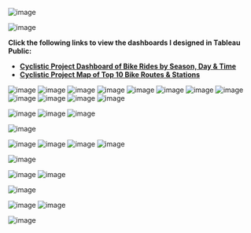 ![image](https://user-images.githubusercontent.com/110440545/185351124-a89a0cde-1958-46dd-90aa-32007ee929a3.png)

![image](https://user-images.githubusercontent.com/110440545/185743800-bc432233-8c96-4b9c-ba3c-3e2d3f0479cc.png)

 **Click the following links to view the dashboards I designed in Tableau Public:**
* **[Cyclistic Project Dashboard of Bike Rides by Season, Day & Time](https://public.tableau.com/views/CyclisticProjectDashboardofBikeRidesbySeasonDayTime/DashboardRidesbyMonthDayTime?:language=en-US&:display_count=n&:origin=viz_share_link)**
* **[Cyclistic Project Map of Top 10 Bike Routes & Stations](https://public.tableau.com/views/CyclisticProjectMapofTop10BikeRoutesStations/DashboardMap?:language=en-US&:display_count=n&:origin=viz_share_link)**

![image](https://user-images.githubusercontent.com/110440545/185743670-7afd9b5f-644e-443f-8681-581eb5312b9c.png)
![image](https://user-images.githubusercontent.com/110440545/185744102-7414c285-fe04-489f-848e-24d38c781f4f.png)
![image](https://user-images.githubusercontent.com/110440545/185745239-f1fb739f-4202-4694-bfdc-1cc221624899.png)
![image](https://user-images.githubusercontent.com/110440545/185745379-53434532-36f3-4387-a1d4-42ee05fefa8d.png)
![image](https://user-images.githubusercontent.com/110440545/185745832-faec0e4d-2282-4c5e-ae5e-cb93da8f7445.png)
![image](https://user-images.githubusercontent.com/110440545/185745882-5413d16b-7a1c-4281-bb02-d24e2cd5a800.png)
![image](https://user-images.githubusercontent.com/110440545/185745919-5aa017cf-b90f-4d69-8628-e62d6e32b987.png)
![image](https://user-images.githubusercontent.com/110440545/185745944-4a77cc02-ab6e-410f-ab92-9ba18341fd13.png)
![image](https://user-images.githubusercontent.com/110440545/185746047-3cc11cae-643d-45d5-8b0d-81cf3eb8b80d.png)
![image](https://user-images.githubusercontent.com/110440545/185746069-e1946663-72c0-41b0-8bbb-60f3bdc967a2.png)
![image](https://user-images.githubusercontent.com/110440545/185746151-69fd9eb1-6d02-4e6f-adfe-0596eb0ef1bc.png)
![image](https://user-images.githubusercontent.com/110440545/185746187-0bc6ae3b-8043-431d-939d-7ed6ec866565.png)

![image](https://user-images.githubusercontent.com/110440545/185746234-569c2165-41e5-433b-b8e1-11fa96d5ac7a.png)
![image](https://user-images.githubusercontent.com/110440545/185746297-5ee1e637-eaec-4f23-8564-c630785cb4ad.png)
![image](https://user-images.githubusercontent.com/110440545/185746332-ca8071ba-add9-4aa7-a3f1-b3cddccd3e01.png)

![image](https://user-images.githubusercontent.com/110440545/185746390-3a1a21f2-0211-44d1-befa-ba17d703a125.png)

![image](https://user-images.githubusercontent.com/110440545/185751471-c3f65512-78ec-471a-81e2-028d25b1d91b.png)
![image](https://user-images.githubusercontent.com/110440545/185751756-be987f46-af6a-40c1-af15-f0afde683f2b.png)
![image](https://user-images.githubusercontent.com/110440545/185751839-77b0fe87-b61c-4285-9787-cf83ed5a6afb.png)
![image](https://user-images.githubusercontent.com/110440545/185751882-f666ca4d-f7a6-4ad6-ba89-37bf8fcd3672.png)

![image](https://user-images.githubusercontent.com/110440545/185751984-230d5cc9-840c-41d3-ab5f-ca729638bef9.png)

![image](https://user-images.githubusercontent.com/110440545/185752066-273d3ec7-b841-4b55-9117-d075a853aa09.png)
![image](https://user-images.githubusercontent.com/110440545/185752192-c41fd4e8-55d9-4dca-9d57-ed413b8e26a2.png)

![image](https://user-images.githubusercontent.com/110440545/185752242-b2fa2850-bf09-493d-8dc3-c5124dadb037.png)

![image](https://user-images.githubusercontent.com/110440545/185752347-17a2f7e9-8efe-4e76-abfb-331d33f70383.png)
![image](https://user-images.githubusercontent.com/110440545/185752419-36d70269-f315-417b-9339-488a5f09e1ca.png)

![image](https://user-images.githubusercontent.com/110440545/185752494-08502336-0ac8-495a-9d2b-25f58dc13c54.png)

